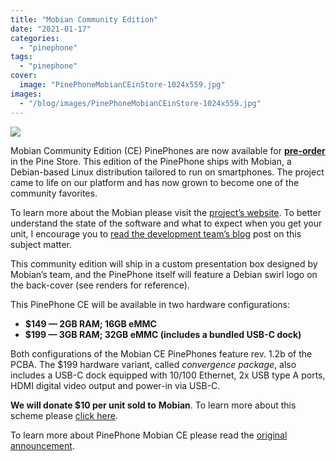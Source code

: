 ```yaml
---
title: "Mobian Community Edition"
date: "2021-01-17"
categories: 
  - "pinephone"
tags: 
  - "pinephone"
cover: 
  image: "PinePhoneMobianCEinStore-1024x559.jpg"
images:
  - "/blog/images/PinePhoneMobianCEinStore-1024x559.jpg"
---
```


![](/blog/images/PinePhoneMobianCEinStore-1024x559.jpg)

Mobian Community Edition (CE) PinePhones are now available for [**pre-order**](https://pine64.com/product-category/smartphones/) in the Pine Store. This edition of the PinePhone ships with Mobian, a Debian-based Linux distribution tailored to run on smartphones. The project came to life on our platform and has now grown to become one of the community favorites.  

To learn more about the Mobian please visit the [project’s website](https://mobian-project.org/). To better understand the state of the software and what to expect when you get your unit, I encourage you to [read the development team’s blog](https://blog.mobian-project.org/posts/2021/01/15/mobian-community-edition/) post on this subject matter. 

This community edition will ship in a custom presentation box designed by Mobian’s team, and the PinePhone itself will feature a Debian swirl logo on the back-cover (see renders for reference).

This PinePhone CE will be available in two hardware configurations:

- **$149 — 2GB RAM; 16GB eMMC**
- **$199 — 3GB RAM; 32GB eMMC (includes a bundled USB-C dock)**

Both configurations of the Mobian CE PinePhones feature rev. 1.2b of the PCBA. The $199 hardware variant, called _convergence package_, also includes a USB-C dock equipped with 10/100 Ethernet, 2x USB type A ports, HDMI digital video output and power-in via USB-C.

**We will donate $10 per unit sold to** **Mobian**. To learn more about this scheme please [click here](https://www.pine64.org/2019/08/19/its-time-to-start-giving-back/).

To learn more about PinePhone Mobian CE please read the [original announcement](https://www.pine64.org/2021/01/15/january-update-happy-new-gear/).
